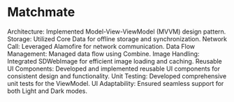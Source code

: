 # Matchmate
Architecture: Implemented Model-View-ViewModel (MVVM) design pattern.
Storage: Utilized Core Data for offline storage and synchronization.
Network Call: Leveraged Alamofire for network communication.
Data Flow Management: Managed data flow using Combine.
Image Handling: Integrated SDWebImage for efficient image loading and caching.
Reusable UI Components: Developed and implemented reusable UI components for consistent design and functionality.
Unit Testing: Developed comprehensive unit tests for the ViewModel.
UI Adaptability: Ensured seamless support for both Light and Dark modes.
